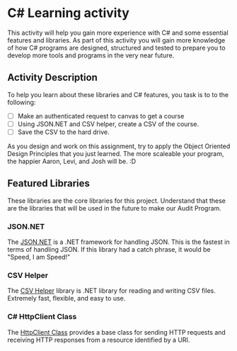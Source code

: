 # C# Learning activity
This activity will help you gain more experience with C# and some essential features and libraries. As part of this activity you will gain more knowledge of how C# programs are designed, structured and tested to prepare you to develop more tools and programs in the very near future. 

## Activity Description
To help you learn about these libraries and C# features, you task is to to the following:
- [ ] Make an authenticated request to canvas to get a course
- [ ] Using JSON.NET and CSV helper, create a CSV of the course.
- [ ] Save the CSV to the hard drive.

As you design and work on this assignment, try to apply the Object Oriented Design Principles that you just learned. The more scaleable your program, the happier Aaron, Levi, and Josh will be. :D 

## Featured Libraries
These libraries are the core libraries for this project. Understand that these are the libraries that will be used in the future to make our Audit Program. 

### JSON.NET
The [JSON.NET](https://www.newtonsoft.com/json) is a .NET framework for handling JSON. This is the fastest in terms of handling JSON. If this library had a catch phrase, it would be "Speed, I am Speed!"

### CSV Helper
The [CSV Helper](https://joshclose.github.io/CsvHelper/) library is .NET library for reading and writing CSV files. Extremely fast, flexible, and easy to use.

### C# HttpClient Class
The [HttpClient Class](https://docs.microsoft.com/en-us/dotnet/api/system.net.http.httpclient?view=netframework-4.8) provides a base class for sending HTTP requests and receiving HTTP responses from a resource identified by a URI.

